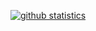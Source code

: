 [![github statistics](https://github-readme-stats.vercel.app/api?username=rileytwo)](https://github.com/rileytwo)

